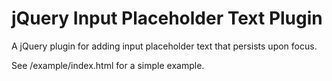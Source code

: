 jQuery Input Placeholder Text Plugin
====================================
A jQuery plugin for adding input placeholder text that persists upon focus.

See /example/index.html for a simple example.